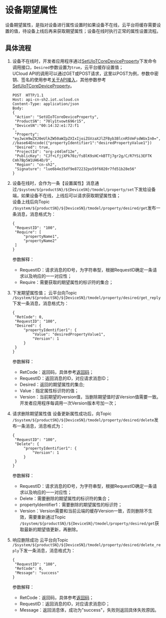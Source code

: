 # 设备期望属性
设备期望属性，是指对设备进行属性设置时如果设备不在线，云平台将缓存需要设置的值，待设备上线后再来获取期望属性；设备在线时执行正常的属性设置流程。

## 具体流程
1. 设备不在线时，开发者应用程序通过[SetUIoTCoreDeviceProperty](uiot-core/api_guide/tingmodemgmtapi#SetUIoTCoreDeviceProperty)下发命令调用接口，`Desired`参数设置为`true`，云平台缓存设置值；   
   UCloud API的调用可以通过GET或POST请求，这里以POST为例，参数中密钥、签名的使用参考[关于API接入](uiot-core/api_guide/api_guidehelp)，其他参数参考[SetUIoTCoreDeviceProperty](uiot-core/api_guide/tingmodemgmtapi#SetUIoTCoreDeviceProperty)。
   ```
   POST  HTTP/1.1
   Host: api-cn-sh2.iot.ucloud.cn
   Content-Type: application/json
   Body:
   {
   	"Action": "SetUIoTCoreDeviceProperty",
   	"ProductSN": "70ly1tvowt696r15",
   	"DeviceSN":"00:14:32:e1:72:f1
   ",
   	"Property": "eyJwcm9wZXJ0eUlkZW50aWZpZXIxIjoiZGVzaXJlZFByb3BlcnR5VmFsdWUxIn0=", //base64Encode({"propertyIdentifier1":"desiredPropertyValue1"})
   	"Desired": true,
   	"ProjectId": "org-z44lmf12e",
   	"PublicKey": "CJf+LfjjXPk70z/fsBlK9sHC+kBTTj7gr2g/C/R7YSi3EFTK   Cmh7Bp5W1UH64D/O",
   	"Region": "cn-sh2",
   	"Signature": "lue6b4e35df9e872232po59f6020r7fd51b28e56"
   }
   ```
2. 设备在线时，会作为一条【设置属性】消息通过`/$system/${productSN}/${DeviceSN}/tmodel/property/set`下发给设备端，如果设备不在线，上线后可以请求获取期望属性值；  
   设备上线后向Topic `/$system/${productSN}/${DeviceSN}/tmodel/property/desired/get`发布一条消息，消息格式为：
   ```
   {
   	"RequestID": "100",
   	"Require": [
   		"propertyName1",
   		"propertyName2"
   	]
   }
   ```
   参数解释：
   - RequestID：请求消息的ID号，为字符串型，根据RequestID确定一条请求以及响应的一一对应性；
   - Require：需要获取的期望属性的标识符的集合；
   
2. 下发期望属性值；
   云平台向Topic `/$system/${productSN}/${DeviceSN}/tmodel/property/desired/get_reply`下发一条消息，消息格式为：
   ```
   {
   	"RetCode": 0,
   	"RequestID": "100",
   	"Desired": {
   		"propertyIdentifier1": {
   			"Value": "desiredPropertyValue1",
   			"Version": 1
   		}
   	}
   }
   ```
   参数解释：
   - RetCode：返回码，具体参考[返回码](uiot-core/api_guide/retcode)；
   - RequestID：返回消息的ID，对应请求消息ID；
   - Desired：返回的期望属性的集合;
   - Value：指定属性标识符的值；
   - Version：当前期望的version值，当删除期望值时该Version值需要一致。开发者应用程序每调用一次Version版本号加一次；
 
3. 请求删除期望属性值
   设备更新属性成功后，向Topic `/$system/${productSN}/${DeviceSN}/tmodel/property/desired/delete`发布一条消息，消息格式为：
   ```
   {
   	"RequestID": "100",
   	"Delete": {
   		"propertyIdentifier1": {
   			"Version": 1
   		}
   	}
   }
   ```
   参数解释：
   - RequestID：请求消息的ID号，为字符串型，根据RequestID确定一条请求以及响应的一一对应性；
   - Delete：需要删除的期望属性的标识符的集合；
   - propertyIdentifier1：需要删除的期望属性的标识符；
   - Version：Version需要和当前云端的缓存Version一致，否则删除不生效，需要重新通过Topic `/$system/${productSN}/${DeviceSN}/tmodel/property/desired/get`获取最新的期望值更新，再删除。

4. 响应删除成功
   云平台向Topic `/$system/${productSN}/${DeviceSN}/tmodel/property/desired/delete_reply`下发一条消息，消息格式为：
   ```
   {
   	"RequestID": "100",
   	"RetCode": 0,
   	"Message": "success"
   }
   ```
   参数解释：
   - RetCode：返回码，具体参考[返回码](uiot-core/api_guide/retcode)；
   - RequestID：返回消息的ID，对应请求消息ID；
   - Message：返回消息体，成功为"success"，失败则返回具体失败原因。